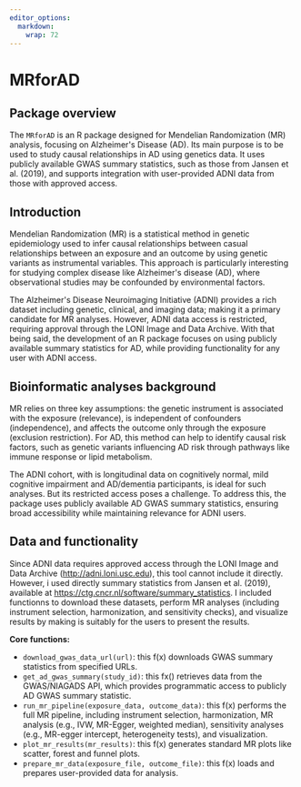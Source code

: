 ```yaml
---
editor_options: 
  markdown: 
    wrap: 72
---
```


# MRforAD

## Package overview

The `MRforAD` is an R package designed for Mendelian Randomization (MR)
analysis, focusing on Alzheimer's Disease (AD). Its main purpose is to
be used to study causal relationships in AD using genetics data. It uses
publicly available GWAS summary statistics, such as those from Jansen et
al. (2019), and supports integration with user-provided ADNI data from
those with approved access.

## Introduction

Mendelian Randomization (MR) is a statistical method in genetic
epidemiology used to infer causal relationships between casual
relationships between an exposure and an outcome by using genetic
variants as instrumental variables. This approach is particularly
interesting for studying complex disease like Alzheimer's disease (AD),
where observational studies may be confounded by environmental factors.

The Alzheimer's Disease Neuroimaging Initiative (ADNI) provides a rich
dataset including genetic, clinical, and imaging data; making it a
primary candidate for MR analyses. However, ADNI data access is
restricted, requiring approval through the LONI Image and Data Archive.
With that being said, the development of an R package focuses on using
publicly available summary statistics for AD, while providing
functionality for any user with ADNI access.

## Bioinformatic analyses background

MR relies on three key assumptions: the genetic instrument is associated
with the exposure (relevance), is independent of confounders
(independence), and affects the outcome only through the exposure
(exclusion restriction). For AD, this method can help to identify causal
risk factors, such as genetic variants influencing AD risk through
pathways like immune response or lipid metabolism.

The ADNI cohort, with is longitudinal data on cognitively normal, mild
cognitive impairment and AD/dementia participants, is ideal for such
analyses. But its restricted access poses a challenge. To address this,
the package uses publicly available AD GWAS summary statistics, ensuring
broad accessibility while maintaining relevance for ADNI users.

## Data and functionality

Since ADNI data requires approved access through the LONI Image and Data
Archive (<http://adni.loni.usc.edu>), this tool cannot include it
directly. However, i used directly summary statistics from Jansen et al.
(2019), available at <https://ctg.cncr.nl/software/summary_statistics>.
I included functionns to download these datasets, perform MR analyses
(including instrument selection, harmonization, and sensitivity checks),
and visualize results by making is suitably for the users to present the
results.

**Core functions:**

-   `download_gwas_data_url(url)`: this f(x) downloads GWAS summary
    statistics from specified URLs.
-   `get_ad_gwas_summary(study_id)`: this fx() retrieves data from the
    GWAS/NIAGADS API, which provides programmatic access to publicly AD
    GWAS summary statistic.
-   `run_mr_pipeline(exposure_data, outcome_data)`: this f(x) performs
    the full MR pipeline, including instrument selection, harmonization,
    MR analysis (e.g., IVW, MR-Egger, weighted median), sensitivity
    analyses (e.g., MR-egger intercept, heterogeneity tests), and
    visualization.
-   `plot_mr_results(mr_results)`: this f(x) generates standard MR plots
    like scatter, forest and funnel plots.
-   `prepare_mr_data(exposure_file, outcome_file)`: this f(x) loads and
    prepares user-provided data for analysis.
